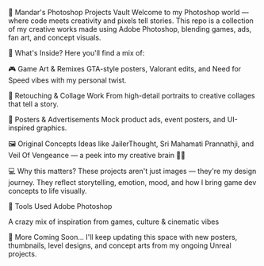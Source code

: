 🎨 Mandar's Photoshop Projects Vault
Welcome to my Photoshop world — where code meets creativity and pixels tell stories.
This repo is a collection of my creative works made using Adobe Photoshop, blending games, ads, fan art, and concept visuals.

🧠 What's Inside?
Here you'll find a mix of:

🎮 Game Art & Remixes
GTA-style posters, Valorant edits, and Need for Speed vibes with my personal twist.

📸 Retouching & Collage Work
From high-detail portraits to creative collages that tell a story.

📢 Posters & Advertisements
Mock product ads, event posters, and UI-inspired graphics.

🖼️ Original Concepts
Ideas like JailerThought, Sri Mahamati Prannathji, and Veil Of Vengeance — a peek into my creative brain 🧠💥

💻 Why this matters?
These projects aren't just images — they're my design journey.
They reflect storytelling, emotion, mood, and how I bring game dev concepts to life visually.

🚀 Tools Used
Adobe Photoshop

A crazy mix of inspiration from games, culture & cinematic vibes

📌 More Coming Soon...
I'll keep updating this space with new posters, thumbnails, level designs, and concept arts from my ongoing Unreal projects.
